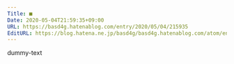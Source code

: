 ```yaml
---
Title: ■
Date: 2020-05-04T21:59:35+09:00
URL: https://basd4g.hatenablog.com/entry/2020/05/04/215935
EditURL: https://blog.hatena.ne.jp/basd4g/basd4g.hatenablog.com/atom/entry/26006613561708170
---
```


dummy-text

